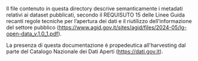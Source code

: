 Il file contenuto in questa directory descrive semanticamente i metadati relativi ai dataset pubblicati,
secondo il REQUISUTO 15 delle Linee Guida recanti regole tecniche per l’apertura dei dati e il riutilizzo dell’informazione del settore pubblico
(https://www.agid.gov.it/sites/agid/files/2024-05/lg-open-data_v.1.0_1.pdf).

La presenza di questa documentazione è propedeutica all'harvesting dal parte del Catalogo Nazionale
dei Dati Aperti (https://dati.gov.it).
